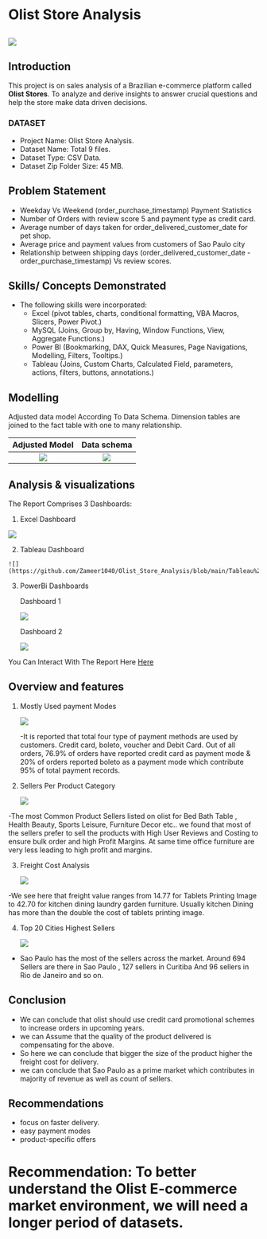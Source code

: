 # Olist Store Analysis
![](https://github.com/Zameer1040/Olist_Store_Analysis/blob/main/Olist-HQ-in-Brazil-1.jpg)
--- 

## Introduction
This project is on sales analysis of a Brazilian e-commerce platform called **Olist Stores**.
To analyze and derive insights to answer crucial questions and help the store make data driven decisions.
### DATASET  
-	Project Name: Olist Store Analysis.
- Dataset Name: Total 9 files.
- Dataset Type: CSV Data.
- Dataset Zip Folder Size: 45 MB.

## Problem Statement
 -	Weekday Vs Weekend (order_purchase_timestamp) Payment Statistics
 - 	Number of Orders with review score 5 and payment type as credit card.
 -  Average number of days taken for order_delivered_customer_date for pet shop.
 -  Average price and payment values from customers of Sao Paulo city
 -  Relationship between shipping days (order_delivered_customer_date - order_purchase_timestamp) Vs review scores.
    
## Skills/ Concepts Demonstrated
- The following skills were incorporated:
   - Excel (pivot tables, charts, conditional formatting, VBA Macros, Slicers, Power Pivot.)
   - MySQL (Joins, Group by, Having, Window Functions, View, Aggregate Functions.)
   - Power BI (Bookmarking, DAX, Quick Measures, Page Navigations, Modelling, Filters, Tooltips.)
   - Tableau (Joins, Custom Charts, Calculated Field, parameters, actions, filters, buttons, annotations.)
  
## Modelling
Adjusted data model According To Data Schema. Dimension tables are joined to the fact table with one to many relationship.

 Adjusted Model                                                                                                  |                                                  Data schema
:---------------------------------------------------------------------------------------------------------------:|:-------------------------------------------:
![](https://github.com/Zameer1040/Olist_Store_Analysis/blob/main/Adjusted%20Data%20Model.png)                    |   ![](https://github.com/Zameer1040/Olist_Store_Analysis/blob/main/Data%20Schema.png)
   
## Analysis & visualizations
The Report Comprises 3 Dashboards:

  1. Excel Dashboard
     
   ![](https://github.com/Zameer1040/Olist_Store_Analysis/blob/main/Excel_Dashboard.png)

  2. Tableau Dashboard
   
    ![](https://github.com/Zameer1040/Olist_Store_Analysis/blob/main/Tableau%20Dashboard.png)

  3. PowerBi Dashboards
     
     Dashboard 1
     
     ![](https://github.com/Zameer1040/Olist_Store_Analysis/blob/main/Power_Bi_Dashboard_1.png)
     
     Dashboard 2
     
     ![](https://github.com/Zameer1040/Olist_Store_Analysis/blob/main/Power_Bi_Dashboard_2.png)
     
  You Can Interact With The Report Here [Here](https://app.powerbi.com/groups/me/reports/0d0c765f-3253-43a4-9378-279277832743/ReportSectionf9e789b04bce22d87367?experience=power-bi)

## Overview and features

1. Mostly Used payment Modes
 
   ![](https://github.com/Zameer1040/Olist_Store_Analysis/blob/main/Overview%20-%20payment%20modes.png)

   -It is reported that total four type of payment methods are used by customers. Credit card, boleto, voucher and Debit Card. Out of all orders,  76.9% of orders have reported credit card as payment mode & 20% of orders reported boleto as a payment mode which contribute 95% of total payment records.

   
2. Sellers Per Product Category
   
   ![](https://github.com/Zameer1040/Olist_Store_Analysis/blob/main/Overview-%20sellers%20per%20product%20category.png)
   
  -The most Common Product Sellers listed on olist for Bed Bath Table , Health Beauty, Sports Leisure, Furniture Decor etc.. we found that most of the sellers prefer to sell the products with High User Reviews and Costing to ensure bulk order and high Profit Margins. At same time office furniture are very less leading to high profit and margins.
 
   
3. Freight Cost Analysis
   
   ![](https://github.com/Zameer1040/Olist_Store_Analysis/blob/main/Overview-%20freight%20costs.png)


  -We see here that freight value ranges from 14.77 for Tablets Printing Image to 42.70 for kitchen dining laundry garden furniture. Usually kitchen Dining has more than the double the cost of tablets printing image.

   
4. Top 20 Cities Highest Sellers
   
   ![](https://github.com/Zameer1040/Olist_Store_Analysis/blob/main/Overview-Top%2020%20Cities.png)
   
  - Sao Paulo has the most of the sellers across the market. Around 694 Sellers are there in Sao Paulo , 127 sellers in Curitiba And 96 sellers in Rio de Janeiro and so on.

## Conclusion 

- We can conclude that olist should use credit card promotional schemes to increase orders in upcoming years.
- we can Assume  that the quality of the product delivered  is compensating  for the above.
- So here we can conclude  that bigger the size of the product higher the freight cost for delivery.
- we can conclude that Sao Paulo as a prime market which contributes in majority of revenue as well as count of sellers.
  
## Recommendations
- focus on faster delivery.
- easy payment modes
- product-specific offers
  

# Recommendation: To better understand the Olist E-commerce market environment, we will need a longer period of datasets.




  
     
